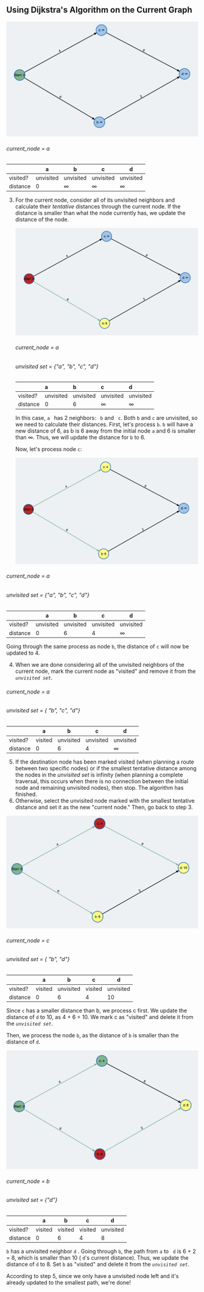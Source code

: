 <!--title={Dijkstra's Algorithm (continued)}-->

<!--badges={Algorithms:15}-->

<!--concepts={Dijkstra'sAlgorithm, Dijkstra'sdirected}-->

## Using Dijkstra's Algorithm on the Current Graph



<img src="../images/7a.jpg" />



###### current_node = a

|          | a         | b         | c         | d         |
| -------- | --------- | --------- | --------- | --------- |
| visited? | unvisited | unvisited | unvisited | unvisited |
| distance | 0         | ∞         | ∞         | ∞         |



3. For the current node, consider all of its unvisited neighbors and calculate their *tentative* distances through the current node. If the distance is smaller than what the node currently has, we update the distance of the node.

   <img src="../images/7b.jpg" />

   ###### current_node = a

   ###### unvisited set = {"a", "b", "c", "d"}

   |          | a         | b         | c         | d         |
   | -------- | --------- | --------- | --------- | --------- |
   | visited? | unvisited | unvisited | unvisited | unvisited |
   | distance | 0         | 6         | ∞         | ∞         |

   In this case, `a ` has 2 neighbors: ` b` and ` c`. Both `b` and `c` are unvisited, so we need to calculate their distances.  First, let's process `b`. `b` will have a new distance of 6, as b is 6 away from the initial node `a`  and 6 is smaller than ∞. Thus, we will update the distance for `b` to 6.

   

   Now, let's process node `c`:

   <img src="../images/7c.jpg" />

###### current_node = a

###### unvisited set = {"a", "b", "c", "d"}

|          | a         | b         | c         | d         |
| -------- | --------- | --------- | --------- | --------- |
| visited? | unvisited | unvisited | unvisited | unvisited |
| distance | 0         | 6         | 4         | ∞         |

 Going through the same process as node `b`, the distance of `c`  will now be updated to 4.

4. When we are done considering all of the unvisited neighbors of the current node, mark the current node as "visited" and remove it from the *`unvisited set`*.

###### current_node = a

###### unvisited set = { "b", "c", "d"}

|          | a       | b         | c         | d         |
| -------- | ------- | --------- | --------- | --------- |
| visited? | visited | unvisited | unvisited | unvisited |
| distance | 0       | 6         | 4         | ∞         |



5. If the destination node has been marked visited (when planning a route between two specific nodes) or if the smallest tentative distance among the nodes in the *unvisited set* is infinity (when planning a complete traversal, this occurs when there is no connection between the initial node and remaining unvisited nodes), then stop. The algorithm has finished.
6. Otherwise, select the unvisited node marked with the smallest tentative distance and set it as the new "current node." Then, go back to step 3.

<img src="../images/7d.jpg" />

###### current_node = c

###### unvisited set = { "b", "d"}

|          | a       | b         | c       | d         |
| -------- | ------- | --------- | ------- | --------- |
| visited? | visited | unvisited | visited | unvisited |
| distance | 0       | 6         | 4       | 10        |

Since `c`  has a smaller distance than b, we process c first. We update the distance of  `d` to 10, as 4 + 6 = 10. We mark c as "visited" and delete it from the *`unvisited set`*.

Then, we process the node `b`, as the distance of `b` is smaller than the distance of `d`.

<img src="../images/7e.jpg" />



###### current_node = b

###### unvisited set = {"d"}

|          | a       | b       | c       | d         |
| -------- | ------- | ------- | ------- | --------- |
| visited? | visited | visited | visited | unvisited |
| distance | 0       | 6       | 4       | 8         |

`b`  has a unvisited neighbor `d` . Going through `b`, the path from `a` to ` d`  is 6 + 2 = 8, which is smaller than 10 ( `d`'s current distance). Thus, we update the distance of `d` to 8. Set `b` as "visited" and delete it from the *`unvisited set`*.

According to step 5, since we only have a unvisited node left and it's already updated to the smallest path, we're done!

